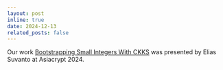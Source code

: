 ```yaml
---
layout: post
inline: true
date: 2024-12-13
related_posts: false
---
```


Our work [Bootstrapping Small Integers With CKKS](https://eprint.iacr.org/2024/1637) was presented by Elias Suvanto at Asiacrypt 2024.
